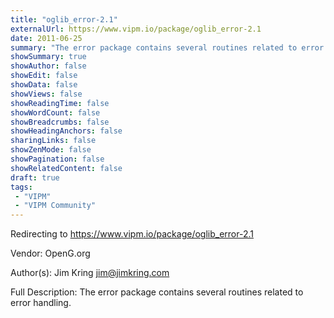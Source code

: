 ```yaml
---
title: "oglib_error-2.1"
externalUrl: https://www.vipm.io/package/oglib_error-2.1
date: 2011-06-25
summary: "The error package contains several routines related to error handling."
showSummary: true
showAuthor: false
showEdit: false
showData: false
showViews: false
showReadingTime: false
showWordCount: false
showBreadcrumbs: false
showHeadingAnchors: false
sharingLinks: false
showZenMode: false
showPagination: false
showRelatedContent: false
draft: true
tags:
 - "VIPM"
 - "VIPM Community"
---
```


Redirecting to https://www.vipm.io/package/oglib_error-2.1

Vendor: OpenG.org

Author(s): Jim Kring <jim@jimkring.com>
 
Full Description:
The error package contains several routines related to error handling.